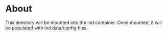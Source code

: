 # About

This directory will be mounted into the lnd container. Once mounted, it will be populated with lnd data/config files.
